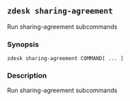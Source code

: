 ## `zdesk sharing-agreement`

Run sharing-agreement subcommands

### Synopsis

    zdesk sharing-agreement COMMAND[ ... ]

### Description

Run sharing-agreement subcommands

